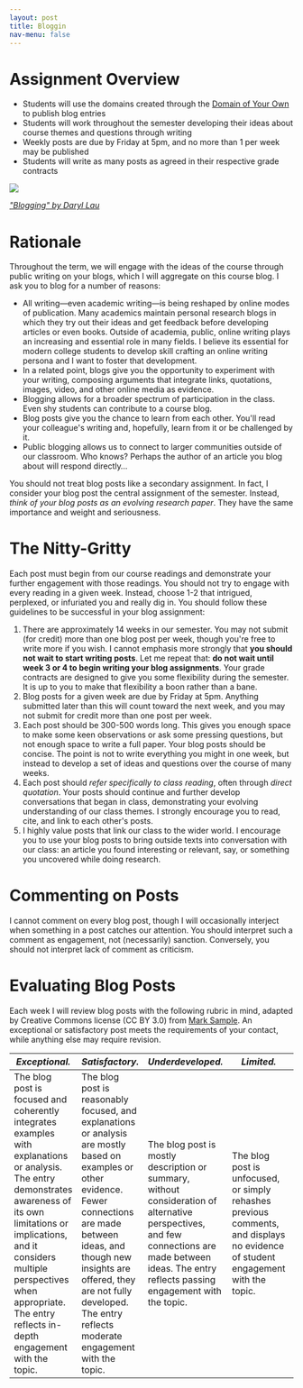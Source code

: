 ```yaml
---
layout: post
title: Bloggin
nav-menu: false
---
```


# Assignment Overview

+ Students will use the domains created through the [Domain of Your Own][1] to publish blog entries
+ Students will work throughout the semester developing their ideas about course themes and questions through writing
+ Weekly posts are due by Friday at 5pm, and no more than 1 per week may be published
+ Students will write as many posts as agreed in their respective grade contracts

![][image-1]

*["Blogging" by Daryl Lau][2]*

# Rationale 

Throughout the term, we will engage with the ideas of the course through public writing on your blogs, which I will aggregate on this course blog. I ask you to blog for a number of reasons:

+ All writing—even academic writing—is being reshaped by online modes of publication. Many academics maintain personal research blogs in which they try out their ideas and get feedback before developing articles or even books. Outside of academia, public, online writing plays an increasing and essential role in many fields. I believe its essential for modern college students to develop skill crafting an online writing persona and I want to foster that development.
+ In a related point, blogs give you the opportunity to experiment with your writing, composing arguments that integrate links, quotations, images, video, and other online media as evidence.
+ Blogging allows for a broader spectrum of participation in the class. Even shy students can contribute to a course blog.
+ Blog posts give you the chance to learn from each other. You'll read your colleague's writing and, hopefully, learn from it or be challenged by it.
+ Public blogging allows us to connect to larger communities outside of our classroom. Who knows? Perhaps the author of an article you blog about will respond directly…

You should not treat blog posts like a secondary assignment. In fact, I consider your blog post the central assignment of the semester. Instead, *think of your blog posts as an evolving research paper*. They have the same importance and weight and seriousness.

# The Nitty-Gritty

Each post must begin from our course readings and demonstrate your further engagement with those readings. You should not try to engage with every reading in a given week. Instead, choose 1-2 that intrigued, perplexed, or infuriated you and really dig in. You should follow these guidelines to be successful in your blog assignment:

1. There are approximately 14 weeks in our semester. You may not submit (for credit) more than one blog post per week, though you're free to write more if you wish. I cannot emphasis more strongly that **you should not wait to start writing posts**. Let me repeat that: **do not wait until week 3 or 4 to begin writing your blog assignments**. Your grade contracts are designed to give you some flexibility during the semester. It is up to you to make that flexibility a boon rather than a bane.
2. Blog posts for a given week are due by Friday at 5pm. Anything submitted later than this will count toward the next week, and you may not submit for credit more than one post per week.
3. Each post should be 300-500 words long. This gives you enough space to make some keen observations or ask some pressing questions, but not enough space to write a full paper. Your blog posts should be concise. The point is not to write everything you might in one week, but instead to develop a set of ideas and questions over the course of many weeks. 
4. Each post should *refer specifically to class reading*, often through *direct quotation*. Your posts should continue and further develop conversations that began in class, demonstrating your evolving understanding of our class themes. I strongly encourage you to read, cite, and link to each other's posts.
5. I highly value posts that link our class to the wider world. I encourage you to use your blog posts to bring outside texts into conversation with our class: an article you found interesting or relevant, say, or something you uncovered while doing research. 

# Commenting on Posts

I cannot comment on every blog post, though I will occasionally interject when something in a post catches our attention. You should interpret such a comment as engagement, not (necessarily) sanction. Conversely, you should not interpret lack of comment as criticism.

# Evaluating Blog Posts

Each week I will review blog posts with the following rubric in mind, adapted by Creative Commons license (CC BY 3.0) from [Mark Sample][3]. An exceptional or satisfactory post meets the requirements of your contact, while anything else may require revision.

| _Exceptional._ | _Satisfactory._ | _Underdeveloped._ | _Limited._ | _No Credit._ |
| --- | --- | ---- | ---- | --- |
| The blog post is focused and coherently integrates examples with explanations or analysis. The entry demonstrates awareness of its own limitations or implications, and it considers multiple perspectives when appropriate. The entry reflects in-depth engagement with the topic. | The blog post is reasonably focused, and explanations or analysis are mostly based on examples or other evidence. Fewer connections are made between ideas, and though new insights are offered, they are not fully developed. The entry reflects moderate engagement with the topic. | The blog post is mostly description or summary, without consideration of alternative perspectives, and few connections are made between ideas. The entry reflects passing engagement with the topic. | The blog post is unfocused, or simply rehashes previous comments, and displays no evidence of student engagement with the topic. | The blog post is missing or consists of one or two disconnected sentences.|

[1]:	/assignments/domain-of-your-own
[2]:	https://flic.kr/p/9NKZgU
[3]:	http://www.samplereality.com/2009/08/14/pedagogy-and-the-class-blog/

[image-1]:	https://c2.staticflickr.com/6/5103/5779995446_841402239b_z.jpg